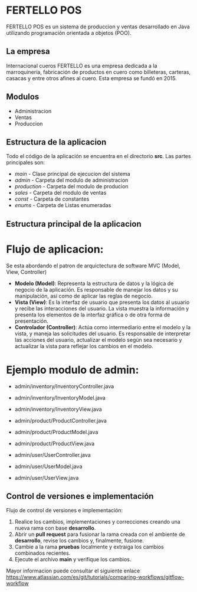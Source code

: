 # FERTELLO POS
FERTELLO POS es un sistema de produccion y ventas desarrollado en Java utilizando programación orientada a objetos (POO).

## La empresa
Internacional cueros FERTELLO es una empresa dedicada a la marroquinería, fabricación de productos en cuero como billeteras, carteras, casacas y entre otros afines al cuero. Esta empresa se fundó en 2015.

## Modulos

- Administracion
- Ventas
- Produccion

## Estructura de la aplicacion

Todo el código de la aplicación se encuentra en el directorio **src**. Las partes principales son:

- _main_ - Clase principal de ejecucion del sistema
- _admin_ - Carpeta del modulo de administracion
- _production_ - Carpeta del modulo de producion
- _sales_ - Carpeta del modulo de ventas
- _const_ - Carpeta de constantes
- _enums_ - Carpeta de Listas enumeradas

## Estructura principal de la aplicacion

# Flujo de aplicacion:

Se esta abordando el patron de arquictectura de software MVC (Model, View, Controller)

- **Modelo (Model)**: Representa la estructura de datos y la lógica de negocio de la aplicación. Es responsable de manejar los datos y su manipulación, así como de aplicar las reglas de negocio.
- **Vista (View)**: Es la interfaz de usuario que presenta los datos al usuario y recibe las interacciones del usuario. La vista muestra la información y presenta los elementos de la interfaz gráfica o de otra forma de presentación.
- **Controlador (Controller)**: Actúa como intermediario entre el modelo y la vista, y maneja las solicitudes del usuario. Es responsable de interpretar las acciones del usuario, actualizar el modelo según sea necesario y actualizar la vista para reflejar los cambios en el modelo.

# Ejemplo modulo de admin:

- admin/inventory/InventoryController.java
- admin/inventory/InventoryModel.java
- admin/inventory/InventoryView.java

- admin/product/ProductController.java
- admin/product/ProductModel.java
- admin/product/ProductView.java

- admin/user/UserController.java
- admin/user/UserModel.java
- admin/user/UserView.java


## Control de versiones e implementación

Flujo de control de versiones e implementación:

1. Realice los cambios, implementaciones y correcciones creando una nueva rama con base **desarrollo**.
2. Abrir un **pull request** para fusionar la rama creada con el ambiente de **desarrollo**, revise los cambios y, finalmente, fusione.
3. Cambie a la rama **pruebas** localmente y extraiga los cambios combinados recientes.
4. Ejecute el archivo **main** y verifique los cambios.

Mayor informacion puede consultar el siguiente enlace https://www.atlassian.com/es/git/tutorials/comparing-workflows/gitflow-workflow
